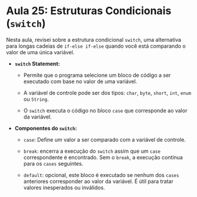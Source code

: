 # Aula 25: Estruturas Condicionais (`switch`)

Nesta aula, revisei sobre a estrutura condicional `switch`, uma alternativa para longas cadeias de `if-else if-else` quando você está comparando o valor de uma única variável.

- **`switch` Statement:**
    
    - Permite que o programa selecione um bloco de código a ser executado com base no valor de uma variável.
        
    - A variável de controle pode ser dos tipos: `char`, `byte`, `short`, `int`, `enum` ou `String`.
        
    - O `switch` executa o código no bloco `case` que corresponde ao valor da variável.
        
- **Componentes do `switch`:**
    
    - `case`: Define um valor a ser comparado com a variável de controle.
        
    - `break`: encerra a execução do `switch` assim que um `case` correspondente é encontrado. Sem o `break`, a execução continua para os `cases` seguintes.
        
    - `default`: opcional, este bloco é executado se nenhum dos `cases` anteriores corresponder ao valor da variável. É útil para tratar valores inesperados ou inválidos.

